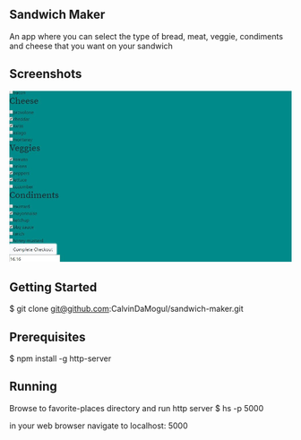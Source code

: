 ## Sandwich Maker
An app where you can select the type of bread, meat, veggie, condiments and cheese that you want on your sandwich

## Screenshots 
![select screenshot folder](https://raw.githubusercontent.com/CalvinDaMogul/sandwhich_maker-/master/screenshots/SandwichMaker.JPG)

## Getting Started 
$ git clone git@github.com:CalvinDaMogul/sandwich-maker.git

## Prerequisites
$ npm install -g http-server

## Running 
Browse to favorite-places directory and run http server 
$ hs -p 5000

in your web browser navigate to localhost: 5000